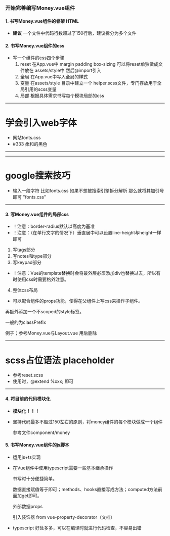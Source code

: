 ### 开始完善编写Money.vue组件

#### 1. 书写Money.vue组件的骨架 HTML
* **建议** 一个文件中代码行数超过了150行后，建议拆分为多个文件

#### 2. 书写Money.vue组件的css
* 写一个组件的css四个步骤
  1. reset  在App.vue中
     margin padding box-sizing
     可以将reset单独做成文件放在 assets/style中
     然后@import引入
  2. 全局
     在App.vue中写入全局的样式
  3. 变量
     在assets/style 目录中建立一个 helper.scss文件，专门存放用于全局引用的scss变量
  4. 局部
    根据具体需求书写每个模块局部的css
  
----------------------------------
# 学会引入web字体
* 网站fonts.css
* #333 柔和的黑色
----------------------------------

----------------------------------
# google搜索技巧
* 输入一段字符 比如fonts.css  如果不想被搜索引擎拆分解析
那么就将其加引号即可 "fonts.css"
----------------------------------

#### 3. 写Money.vue组件的局部css
* ！注意：border-radius默认以高度为基准
* ！注意：（在单行文字的情况下）垂直居中可以设置line-height与height一样即可

1. 写tags部分
2. 写notes和type部分
3. 写keypad部分

* ！注意：Vue的template替换时会将最外层必须添加div也替换过去，所以有时使用css时需要格外注意。

4. 整体css布局
  * 可以配合组件的props功能，使得在父组件上写css来操作子组件。

  再额外添加一个不scoped的style标签。

  一般的为classPrefix
  
  例子；参考Money.vue与Layout.vue 用后删除

----------------------------------
# scss占位语法 placeholder
* 参考reset.scss
* 使用时，@extend %xxx;  即可
----------------------------------

#### 4. 将目前的代码模块化
* **模块化！！！**
* 坚持代码最多不超过150左右的原则，将money组件的每个模块做成一个组件

  参考文件component/money

#### 5. 书写Money.vue组件的js脚本
* 运用js+ts实现
* 在Vue组件中使用typescript需要一些基本继承操作

  书写时十分便捷简单。

  数据直接赋值等于即可；methods、hooks直接写成方法；computed方法前面加get即可。

  外部数据props

  引入装饰器  from vue-property-decorator（文档）
* typescript 好处多多，可以在编译时就进行代码检查，不容易出错